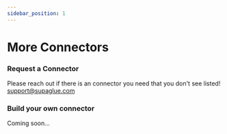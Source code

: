 ```yaml
---
sidebar_position: 1
---
```


# More Connectors

### Request a Connector

Please reach out if there is an connector you need that you don't see listed! [support@supaglue.com](mailto:support@supaglue.com)

### Build your own connector

Coming soon...
